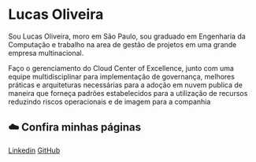 
# Lucas Oliveira

Sou Lucas Oliveira, moro em São Paulo, sou graduado em Engenharia da Computação e trabalho na area de gestão de projetos em uma grande empresa multinacional.

Faço o gerenciamento do Cloud Center of Excellence, junto com uma equipe multidisciplinar para implementação de governança, melhores práticas e arquiteturas necessárias para a adoção em nuvem publica de maneira que forneça padrões estabelecidos para a utilização de recursos reduzindo riscos operacionais e de imagem para a companhia

## ☁️ Confira minhas páginas

[Linkedin](https://www.linkedin.com/in/lucas-g-de-oliveira/)
[GitHub](https://github.com/olivlucas94)


